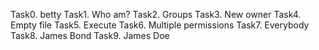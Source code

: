 Task0. betty
Task1. Who am?
Task2. Groups
Task3. New owner
Task4. Empty file
Task5. Execute
Task6. Multiple permissions
Task7. Everybody
Task8. James Bond
Task9. James Doe
